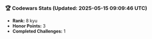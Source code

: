 ### 🏆 Codewars Stats (Updated: 2025-05-15 09:09:46 UTC)

- **Rank:** 8 kyu
- **Honor Points:** 3
- **Completed Challenges:** 1
